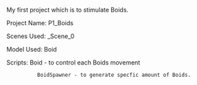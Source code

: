 My first project which is to stimulate Boids.

Project Name: P1_Boids

Scenes Used:  _Scene_0

Model Used:   Boid

Scripts:      Boid - to control each Boids movement

              BoidSpawner - to generate specfic amount of Boids.
             
